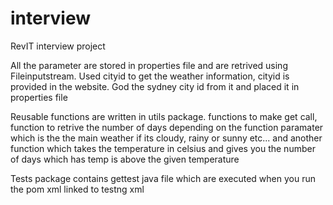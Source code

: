 # interview
RevIT interview project


All the parameter are stored in properties file and are retrived using Fileinputstream. Used cityid to get the weather information, cityid is provided in the website. God the sydney city id from it and placed it in properties file

Reusable functions are written in utils package. functions to make get call, function to retrive the number of days depending on the function paramater which is the the main weather if its cloudy, rainy or sunny etc... and another function which takes the temperature in celsius and gives you the number of days which has temp is above the given temperature

Tests package contains gettest java file which are executed when you run the pom xml linked to testng xml


